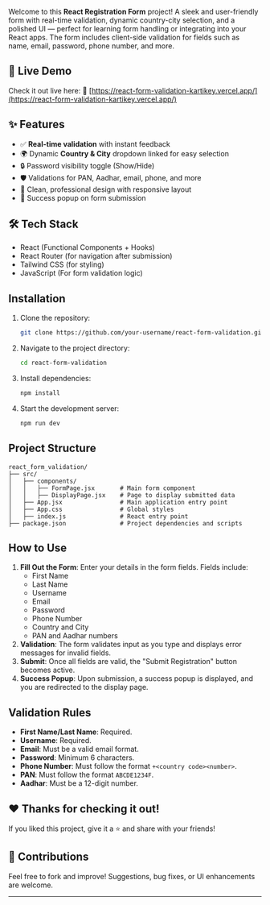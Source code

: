 
Welcome to this **React Registration Form** project! A sleek and user-friendly form with real-time validation, dynamic country-city selection, and a polished UI — perfect for learning form handling or integrating into your React apps. The form includes client-side validation for fields such as name, email, password, phone number, and more.

## 🚀 Live Demo

Check it out live here:
🔗 [https://react-form-validation-kartikey.vercel.app/](https://react-form-validation-kartikey.vercel.app/)

## ✨ Features

- ✅ **Real-time validation** with instant feedback
- 🌍 Dynamic **Country & City** dropdown linked for easy selection
- 🔒 Password visibility toggle (Show/Hide)
- 🛡️ Validations for PAN, Aadhar, email, phone, and more
- 🎨 Clean, professional design with responsive layout
- 🎉 Success popup on form submission

## 🛠️ Tech Stack

- React (Functional Components + Hooks)
- React Router (for navigation after submission)
- Tailwind CSS (for styling)
- JavaScript (For form validation logic)

## Installation

1. Clone the repository:
   ```bash
   git clone https://github.com/your-username/react-form-validation.git
   ```
2. Navigate to the project directory:
   ```bash
   cd react-form-validation
   ```
3. Install dependencies:
   ```bash
   npm install
   ```
4. Start the development server:
   ```bash
   npm run dev
   ```

## Project Structure

```
react_form_validation/
├── src/
│   ├── components/
│   │   ├── FormPage.jsx       # Main form component
│   │   ├── DisplayPage.jsx    # Page to display submitted data
│   ├── App.jsx                # Main application entry point
│   ├── App.css                # Global styles
│   ├── index.js               # React entry point
├── package.json               # Project dependencies and scripts
```

## How to Use

1. **Fill Out the Form**: Enter your details in the form fields. Fields include:
   - First Name
   - Last Name
   - Username
   - Email
   - Password
   - Phone Number
   - Country and City
   - PAN and Aadhar numbers
2. **Validation**: The form validates input as you type and displays error messages for invalid fields.
3. **Submit**: Once all fields are valid, the "Submit Registration" button becomes active.
4. **Success Popup**: Upon submission, a success popup is displayed, and you are redirected to the display page.

## Validation Rules

- **First Name/Last Name**: Required.
- **Username**: Required.
- **Email**: Must be a valid email format.
- **Password**: Minimum 6 characters.
- **Phone Number**: Must follow the format `+<country code><number>`.
- **PAN**: Must follow the format `ABCDE1234F`.
- **Aadhar**: Must be a 12-digit number.

## ❤️ Thanks for checking it out!

If you liked this project, give it a ⭐ and share with your friends!

## 🙌 Contributions

Feel free to fork and improve! Suggestions, bug fixes, or UI enhancements are welcome.

---
